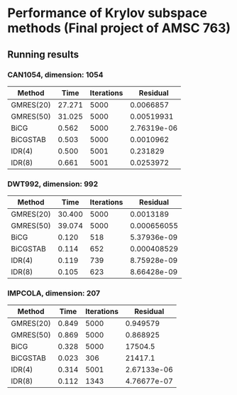# Performance of Krylov subspace methods (Final project of AMSC 763)

## Running results

### CAN1054, dimension: 1054
| Method   | Time   | Iterations | Residual   |
| ---      | ---    | ---        | ---        |
| GMRES(20) | 27.271 | 5000       | 0.0066857  |
| GMRES(50) | 31.025 | 5000       | 0.00519931 |
| BiCG     | 0.562  | 5000       | 2.76319e-06|
| BiCGSTAB | 0.503  | 5000       | 0.0010962  |
| IDR(4)   | 0.500  | 5001       | 0.231829   |
| IDR(8)   | 0.661  | 5001       | 0.0253972  |

### DWT992, dimension: 992
| Method   | Time   | Iterations | Residual     |
| ---      | ---    | ---        | ---          |
| GMRES(20) | 30.400 | 5000       | 0.0013189    |
| GMRES(50) | 39.074 | 5000       | 0.000656055  |
| BiCG     | 0.120  | 518        | 5.37936e-09  |
| BiCGSTAB | 0.114  | 652        | 0.000408529  |
| IDR(4)   | 0.119  | 739        | 8.75928e-09  |
| IDR(8)   | 0.105  | 623        | 8.66428e-09  |

### IMPCOLA, dimension: 207
| Method   | Time   | Iterations | Residual   |
| ---      | ---    | ---        | ---        |
| GMRES(20) | 0.849  | 5000       | 0.949579   |
| GMRES(50) | 0.869  | 5000       | 0.868925   |
| BiCG     | 0.328  | 5000       | 17504.5    |
| BiCGSTAB | 0.023  | 306        | 21417.1    |
| IDR(4)   | 0.314  | 5001       | 2.67133e-06|
| IDR(8)   | 0.112  | 1343       | 4.76677e-07|
